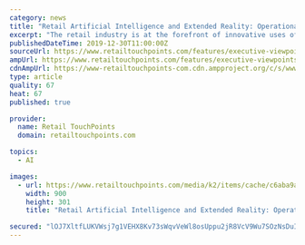 ```yaml
---
category: news
title: "Retail Artificial Intelligence and Extended Reality: Operational and Legal Trends"
excerpt: "The retail industry is at the forefront of innovative uses of artificial intelligence (AI) and augmented, virtual and extended reality (XR). Not only can AI and XR tools increase business efficiency and opportunity, but they also enable retailers to provide the customized interactions and convenience that their customers desire. Below we ..."
publishedDateTime: 2019-12-30T11:00:00Z
sourceUrl: https://www.retailtouchpoints.com/features/executive-viewpoints/retail-artificial-intelligence-and-extended-reality-operational-and-legal-trends
ampUrl: https://www.retailtouchpoints.com/features/executive-viewpoints/retail-artificial-intelligence-and-extended-reality-operational-and-legal-trends/amp
cdnAmpUrl: https://www-retailtouchpoints-com.cdn.ampproject.org/c/s/www.retailtouchpoints.com/features/executive-viewpoints/retail-artificial-intelligence-and-extended-reality-operational-and-legal-trends/amp
type: article
quality: 67
heat: 67
published: true

provider:
  name: Retail TouchPoints
  domain: retailtouchpoints.com

topics:
  - AI

images:
  - url: https://www.retailtouchpoints.com/media/k2/items/cache/c6aba9a64b7092fb27dcd0f1a070c4b3_L.jpg
    width: 900
    height: 301
    title: "Retail Artificial Intelligence and Extended Reality: Operational and Legal Trends"

secured: "lOJ7XltfLUKVWsj7g1VEHX8Kv73sWqvVeWl8osUppu2jR8VcV9Wu7SOzNsDuIvVb9RorFgX1mHkk3J/YshGpttWSqTM46CgV0k4Bc9Ec585VmXutqhndd7CBnWDsi/t0KjRbW1U/2gTbdN5vTgZxDnZghGv1JpMm45yZXESTg/H3LB3NErAtDRwapaqUgGBssu9puzfPBCnuU9BQyN5lmhCAl6hL61apUgotgVnJa2PIe2SSCIr2vIvrASyDWnJ4f5yfYyCEnzDXsT4Ibt8VWg==;FK9FzBHJ7W6XDH7D75Bunw=="
---
```


